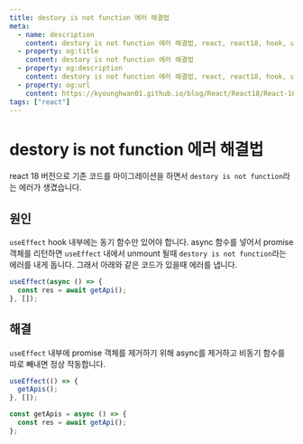 ```yaml
---
title: destory is not function 에러 해결법
meta:
  - name: description
    content: destory is not function 에러 해결법, react, react18, hook, useState, useRef, useMemo, useEffect, useReducer, useCallback, next
  - property: og:title
    content: destory is not function 에러 해결법
  - property: og:description
    content: destory is not function 에러 해결법, react, react18, hook, useState, useRef, useMemo, useEffect, useReducer, useCallback, next
  - property: og:url
    content: https://kyounghwan01.github.io/blog/React/React18/React-18-error/
tags: ["react"]
---
```


# destory is not function 에러 해결법

react 18 버전으로 기존 코드를 마이그레이션을 하면서 `destory is not function`라는 에러가 생겼습니다.

## 원인

`useEffect` hook 내부에는 동기 함수만 있어야 합니다. async 함수를 넣어서 promise 객체를 리턴하면 `useEffect` 내에서 unmount 될때 `destory is not function`라는 에러를 내게 돕니다. 그래서 아래와 같은 코드가 있을때 에러를 냅니다.

```jsx
useEffect(async () => {
  const res = await getApi();
}, []);
```

## 해결

`useEffect` 내부에 promise 객체를 제거하기 위해 async를 제거하고 비동기 함수를 따로 빼내면 정상 작동합니다.

```jsx
useEffect(() => {
  getApis();
}, []);

const getApis = async () => {
  const res = await getApi();
};
```

<TagLinks />

<Comment />
